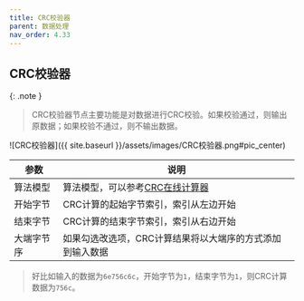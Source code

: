 ```yaml
---
title: CRC校验器
parent: 数据处理
nav_order: 4.33
---
```


## CRC校验器

{: .note }
> CRC校验器节点主要功能是对数据进行CRC校验。如果校验通过，则输出原数据；如果校验不通过，则不输出数据。

![CRC校验器]({{ site.baseurl }}/assets/images/CRC校验器.png#pic_center)

|参数|说明|
|---|---|
|算法模型|算法模型，可以参考[CRC在线计算器](http://www.ip33.com/crc.html)|
|开始字节|CRC计算的起始字节索引，索引从左边开始|
|结束字节|CRC计算的结束字节索引，索引从右边开始|
|大端字节序|如果勾选改选项，CRC计算结果将以大端序的方式添加到输入数据|

> 好比如输入的数据为`6e756c6c`，开始字节为`1`，结束字节为`1`，则CRC计算数据为`756c`。
